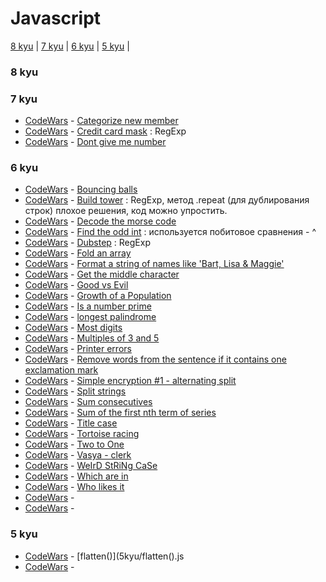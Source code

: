 # Javascript

[8 kyu](#8kyu) | [7 kyu](#7kyu) | [6 kyu](#6kyu) | [5 kyu](#5kyu) |


### <a name="8kyu">8 kyu</a>

### <a name="7kyu">7 kyu</a>
* [CodeWars](https://www.codewars.com/kata/categorize-new-member/train/javascript) - [Categorize new member](7kyu/CategorizeNewMember.js)
* [CodeWars](https://www.codewars.com/kata/5412509bd436bd33920011bc) - [Credit card mask](7kyu/CreditCardMask.js) : RegExp
* [CodeWars](https://www.codewars.com/kata/5813d19765d81c592200001a) - [Dont give me number](7kyu/DontGiveMeNumber.js)

### <a name="6kyu">6 kyu</a>
* [CodeWars](https://www.codewars.com/kata/bouncing-balls/train/javascript) - [Bouncing balls](6kyu/BouncingBalls.js)
* [CodeWars](https://www.codewars.com/kata/build-tower/train/javascript) - [Build tower](6kyu/BuildTower.js) : RegExp, метод .repeat (для дублирования строк) плохое решения, код можно упростить.
* [CodeWars](https://www.codewars.com/kata/decode-the-morse-code/train/javascript) - [Decode the morse code](6kyu/DecodeTheMorseCode.js) 
* [CodeWars](https://www.codewars.com/kata/find-the-odd-int/train/javascript) - [Find the odd int](6kyu/FindTheOddInt.js) : используется побитовое сравнения - ^ 
* [CodeWars](https://www.codewars.com/kata/551dc350bf4e526099000ae5/solutions/javascript) - [Dubstep](6kyu/Dubstep.js) : RegExp 
* [CodeWars]() - [Fold an array](6kyu/FoldAnArray.js)
* [CodeWars]() - [Format a string of names like 'Bart, Lisa & Maggie'](6kyu/FormatAStringOfMamesLike'Bart,Lisa&Maggie'.js)
* [CodeWars]() - [Get the middle character](6kyu/GetTheMiddleCharacter.js)
* [CodeWars]() - [Good vs Evil](6kyu/GoodVsEvil.js)
* [CodeWars]() - [Growth of a Population](6kyu/GrowthOfAPopulation.js)
* [CodeWars]() - [Is a number prime](6kyu/IsANumberPrime.js)
* [CodeWars]() - [longest palindrome](6kyu/longestPalindrome.js)
* [CodeWars]() - [Most digits](6kyu/MostDigits.js)
* [CodeWars]() - [Multiples of 3 and 5](6kyu/MultiplesOf3And5.js)
* [CodeWars]() - [Printer errors](6kyu/PrinterErrors.js)
* [CodeWars]() - [Remove words from the sentence if it contains one exclamation mark](6kyu/RemoveWordsFromTheSentenceIfItContainsOneExclamationMark.js)
* [CodeWars]() - [Simple encryption #1 - alternating split](6kyu/SimpleEncryption#1-AlternatingSplit.js)
* [CodeWars]() - [Split strings](6kyu/SplitStrings.js)
* [CodeWars]() - [Sum consecutives](6kyu/SumConsecutives.js)
* [CodeWars]() - [Sum of the first nth term of series](6kyu/SumOfTheFirstNthTermOfSeries.js)
* [CodeWars]() - [Title case](6kyu/TitleCase.js)
* [CodeWars]() - [Tortoise racing](6kyu/TortoiseRacing.js)
* [CodeWars]() - [Two to One](6kyu/TwoToOne.js)
* [CodeWars]() - [Vasya - clerk](6kyu/Vasya-Clerk.js)
* [CodeWars]() - [WeIrD StRiNg CaSe](6kyu/WeIrDStRiNgCaSe.js)
* [CodeWars]() - [Which are in](6kyu/WhichAreIn.js)
* [CodeWars]() - [Who likes it](6kyu/WhoLikesIt.js)
* [CodeWars]() - [](6kyu/.js)
* [CodeWars]() - [](6kyu/.js)

### <a name="5kyu">5 kyu</a>
* [CodeWars](https://www.codewars.com/kata/513fa1d75e4297ba38000003) - [flatten()](5kyu/flatten().js
* [CodeWars]() - [](5kyu/.js)
